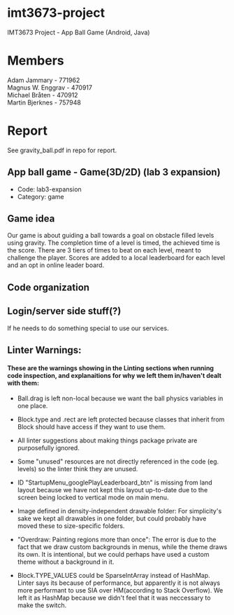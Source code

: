 # imt3673-project
IMT3673 Project - App Ball Game (Android, Java)

# Members
Adam Jammary - 771962  
Magnus W. Enggrav - 470917  
Michael Bråten - 470912  
Martin Bjerknes - 757948  

# Report
See gravity_ball.pdf in repo for report.

## App ball game - Game(3D/2D) (lab 3 expansion)
* Code: lab3-expansion
* Category: game

## Game idea
Our game is about guiding a ball towards a goal on obstacle filled levels using gravity.
The completion time of a level is timed, the achieved time is the score.
There are 3 tiers of times to beat on each level, meant to challenge the player.
Scores are added to a local leaderboard for each level and an opt in online leader board.

## Code organization 


## Login/server side stuff(?)
If he needs to do something special to use our services. 

## Linter Warnings:

#### These are the warnings showing in the Linting sections when running code inspection, and explanaitions for why we left them in/haven't dealt with them:

* Ball.drag is left non-local because we want the ball physics variables in one place.

* Block.type and .rect are left protected because classes that inherit from Block should have access if they want to use them.

* All linter suggestions about making things package private are purposefully ignored.

* Some "unused" resources are not directly referenced in the code (eg. levels) so the linter think they are unused.

* ID "StartupMenu_googlePlayLeaderboard_btn" is missing from land layout because we have not kept this layout up-to-date due to the screen being locked to vertical mode on main menu.

* Image defined in density-independent drawable folder: For simplicity's sake we kept all drawables in one folder, but could probably have moved these to size-specific folders.

* "Overdraw: Painting regions more than once": The error is due to the fact that we draw custom backgrounds in menus, while the theme draws its own. It is intentional, but we could perhaps have used a custom theme without a background in it. 

* Block.TYPE_VALUES could be SparseIntArray instead of HashMap. Linter says its because of performance, but apparently it is not always more performant to use SIA over HM(according to Stack Overflow). We left it as HashMap because we didn't feel that it was neccessary to make the switch.
